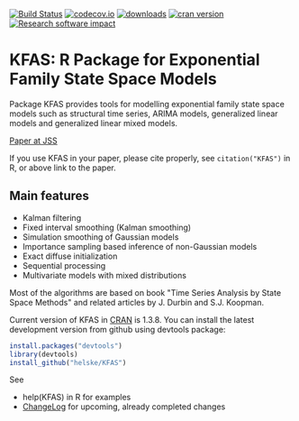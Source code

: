 [![Build Status](https://travis-ci.org/helske/KFAS.png?branch=master)](https://travis-ci.org/helske/KFAS)
[![codecov.io](http://codecov.io/github/helske/KFAS/coverage.svg?branch=master)](http://codecov.io/github/helske/KFAS?branch=master)
[![downloads](http://cranlogs.r-pkg.org/badges/KFAS)](http://cranlogs.r-pkg.org/badges/KFAS)
[![cran version](http://www.r-pkg.org/badges/version/KFAS)](http://cran.r-project.org/package=KFAS)
[![Research software impact](http://depsy.org/api/package/cran/KFAS/badge.svg)](http://depsy.org/package/r/KFAS)

KFAS: R Package for Exponential Family State Space Models
==========================================================================

Package KFAS provides tools for modelling exponential family state space models such as
structural time series, ARIMA models, generalized linear models and generalized linear mixed models.

[Paper at JSS](https://www.jstatsoft.org/article/view/v078i10)

If you use KFAS in your paper, please cite properly, see `citation("KFAS")` in R, or above link to the paper.

Main features
--------------------------------------------------------------------------

- Kalman filtering
- Fixed interval smoothing (Kalman smoothing)
- Simulation smoothing of Gaussian models
- Importance sampling based inference of non-Gaussian models
- Exact diffuse initialization
- Sequential processing
- Multivariate models with mixed distributions

Most of the algorithms are based on book "Time Series Analysis by State Space Methods" and related articles by J. Durbin and S.J. Koopman.

Current version of KFAS in [CRAN](http://cran.r-project.org/web/packages/KFAS/index.html) is 1.3.8. You can install the latest development version from github using devtools package:

```R
install.packages("devtools")
library(devtools)
install_github("helske/KFAS")
```

See
* help(KFAS) in R for examples
* [ChangeLog](https://github.com/helske/KFAS/blob/master/ChangeLog) for upcoming, already completed changes

